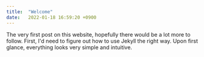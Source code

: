 ```yaml
---
title:  "Welcome"
date:   2022-01-18 16:59:20 +0900
---
```

The very first post on this website, hopefully there would be a lot more to
follow. First, I'd need to figure out how to use Jekyll the right way. Upon
first glance, everything looks very simple and intuitive.


